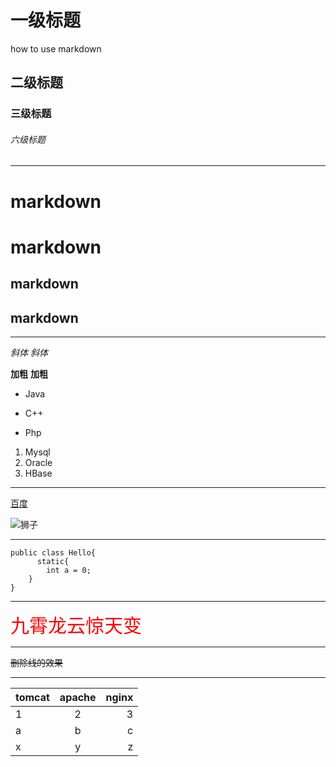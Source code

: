 # 一级标题
how to use markdown
## 二级标题
###  三级标题  ###
###### 六级标题

---

markdown
=
markdown
=====
markdown
-
markdown
-----

* * *

*斜体*
_斜体_

**加粗**
__加粗__

* Java
+ C++
- Php

1. Mysql
2. Oracle
3. HBase

* * *

[百度](https://www.baidu.com)

![狮子](http://mouapp.com/Mou_128.png)

* * *

```
public class Hello{
      static{
        int a = 0;
    }
}
```

* * *

<span style="color:red;font-size:30px">
    九霄龙云惊天变
</span>

* * *
~~删除线的效果~~

* * *

|   tomcat   |   apache   |   nginx   |
|:------|:-----:|------:|
|      1     |      2     |     3     |
|     a      |     b      |     c     |
|     x      |      y     |     z     |
